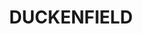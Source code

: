 ---
lastmod: '2025-04-06T06:05:20+00:00'
latitude: -32.660186
layout: suburb
longitude: 151.683702
postcode: '2321'
state: NSW
title: DUCKENFIELD
url: /nsw/duckenfield/
---
